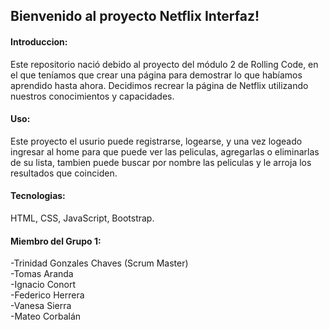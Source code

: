 ## Bienvenido al proyecto Netflix Interfaz!

#### Introduccion:

Este repositorio nació debido al proyecto del módulo 2 de Rolling Code, en el que teníamos que crear una página para demostrar lo que habíamos aprendido hasta ahora. Decidimos recrear la página de Netflix utilizando nuestros conocimientos y capacidades.

#### Uso:

Este proyecto el usurio puede registrarse, logearse, y una vez logeado ingresar al home para que puede ver las peliculas, agregarlas o eliminarlas de su lista, tambien puede buscar por nombre las peliculas y le arroja los resultados que coinciden.

#### Tecnologias:

HTML, CSS, JavaScript, Bootstrap.

#### Miembro del Grupo 1:

-Trinidad Gonzales Chaves (Scrum Master)
<br>
-Tomas Aranda
<br>
-Ignacio Conort
<br>
-Federico Herrera
<br>
-Vanesa Sierra
<br>
-Mateo Corbalán
